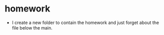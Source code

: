 # homework
* I create a new folder to contain the homework and just forget about the file below the main.
